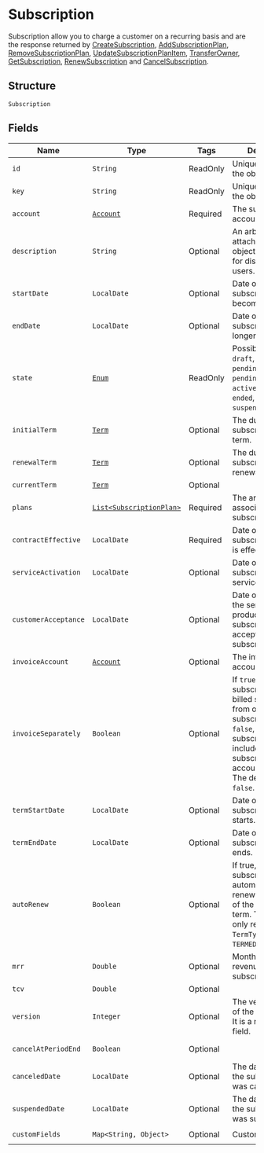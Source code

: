 
# Subscription


Subscription allow you to charge a customer on a recurring basis and are the response returned by [CreateSubscription](/doc/subscription-api.md#create-subscription), [AddSubscriptionPlan](/doc/subscription-api.md#add-subscription-plan), [RemoveSubscriptionPlan](/doc/subscription-api.md#remove-subscription-plan), [UpdateSubscriptionPlanItem](/doc/subscription-api.md#update-subscription-plan-item), [TransferOwner](/doc/subscription-api.md#transfer-owner), [GetSubscription](/doc/subscription-api.md#get-subscription), [RenewSubscription](/doc/subscription-api.md#renew-subscription) and [CancelSubscription](/doc/subscription-api.md#cancel-subscription).

## Structure

`Subscription`

## Fields

| Name | Type | Tags | Description | Getter |
|  --- | --- | --- | --- | --- |
| `id` | `String` | ReadOnly | Unique identifier for the object. | String getId() |
| `key` | `String` | ReadOnly | Unique identifier for the object. | String getKey() |
| `account` | [`Account`](/doc/models/account.md) | Required | The subscriber account. | String getAccount() |
| `description` | `String` | Optional | An arbitrary string attached to the object. Often useful for displaying to users. | String getDescription() |
| `startDate` | `LocalDate` | Optional | Date on which the subscription becomes active. | LocalDate getStartDate() |
| `endDate` | `LocalDate` | Optional | Date on which the subscription is no longer active. | LocalDate getEndDate() |
| `state` | [`Enum`](/doc/models/subscription-status.md) | ReadOnly | Possible values are `draft`, `pending_activation`, `pending_acceptance`, `active`, `inactive`, `ended`, `canceled`, `suspended`. | String getState() |
| `initialTerm` | [`Term`](/doc/models/term.md) | Optional | The duration of the subscription's initial term. | Term getInitialTerm() |
| `renewalTerm` | [`Term`](/doc/models/term.md) | Optional | The duration of the subscription's renewal term. | Term getRenewalTerm() |
| `currentTerm` | [`Term`](/doc/models/term.md) | Optional |  | Term getCurrentTerm() |
| `plans` | [`List<SubscriptionPlan>`](/doc/models/subscription-plan.md) | Required | The array of plans associated with this subscription. | `List<SubscriptionPlan>` getPlans() |
| `contractEffective` | `LocalDate` | Required | Date on which the subscriber contract is effective. | LocalDate getContractEffective() |
| `serviceActivation` | `LocalDate` | Optional | Date on which the subscribed-to service is activated. | LocalDate getServiceActivation() |
| `customerAcceptance` | `LocalDate` | Optional | Date on which all the services or products in the subscription are accepted by the subscriber. | LocalDate getCustomerAcceptance() |
| `invoiceAccount` | [`Account`](/doc/models/account.md) | Optional | The invoice owner account. | Account getInvoiceAccount() |
| `invoiceSeparately` | `Boolean` | Optional | If `true`, the subscription is billed separately from other subscriptions. If `false`, the subscription is included with other subscriptions in the account invoice. The default is `false`. | Boolean getInvoiceSeparately() |
| `termStartDate` | `LocalDate` | Optional | Date on which the subscription term starts. | LocalDate getTermStartDate() |
| `termEndDate` | `LocalDate` | Optional | Date on which the subscription term ends. | LocalDate getTermEndDate() |
| `autoRenew` | `Boolean` | Optional | If true, this subscription automatically renews at the end of the subscription term. This field is only required if the <code>TermType</code> field is <code>TERMED</code>. | Boolean getAutoRenew() |
| `mrr` | `Double` | Optional | Monthly recurring revenue of the subscription. | Double getMrr() |
| `tcv` | `Double` | Optional |  | Double getTcv() |
| `version` | `Integer` | Optional | The version number of the subscription. It is a read-only field. | Integer getVersion() |
| `cancelAtPeriodEnd` | `Boolean` | Optional |  | Boolean getCancelAtPeriodEnd() |
| `canceledDate` | `LocalDate` | Optional | The date on which the subscription was canceled. | LocalDate getCanceledDate() |
| `suspendedDate` | `LocalDate` | Optional | The date on which the subscription was suspended. | LocalDate getSuspendedDate() |
| `customFields` | `Map<String, Object>` | Optional | Custom fields. | `Map<String, Object> getCustomFields()`|
